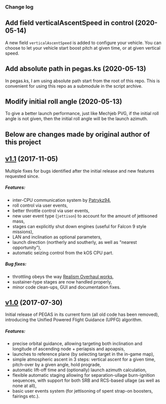 ### Change log

## Add field verticalAscentSpeed in control (2020-05-14)
A new field `verticalAscentSpeed` is added to configure your vehicle. You can choose to let your vehicle start boost pitch at given time, or at given vertical speed.

## Add absolute path in pegas.ks (2020-05-13)
In pegas.ks, I am using absolute path start from the root of this repo. This is convenient for using this repo as a submodule in the script archive.

## Modify initial roll angle (2020-05-13)
To give a better launch performance, just like Mechjeb PVG, if the initial roll angle is not given, then the initial roll angle will be the launch azimuth.

## Below are changes made by original author of this project

## [v1.1](https://github.com/Noiredd/PEGAS/releases/tag/v1.1) (2017-11-05)
Multiple fixes for bugs identified after the initial release and new features requested since.

##### Features:
* inter-CPU communication system by [Patrykz94](https://github.com/Patrykz94),
* roll control via user events,
* better throttle control via user events,
* new user event type (`jettison`) to account for the amount of jettisoned mass,
* stages can explicitly shut down engines (useful for Falcon 9 style missions),
* LAN and inclination as optional parameters,
* launch direction (northerly and southerly, as well as "nearest opportunity"),
* automatic seizing control from the kOS CPU part.

##### Bug fixes:
* throttling obeys the way [Realism Overhaul works](https://github.com/Noiredd/PEGAS/issues/12),
* sustainer-type stages are now handled properly,
* minor code clean-ups, GUI and documentation fixes.

## [v1.0](https://github.com/Noiredd/PEGAS/releases/tag/v1.0) (2017-07-30)

Initial release of PEGAS in its current form (all old code has been removed), introducing the Unified Powered Flight Guidance (UPFG) algorithm.

##### Features:
* precise orbital guidance, allowing targeting both inclination and longitude of ascending node + periapsis and apoapsis,
* launches to reference plane (by selecting target in the in-game map),
* simple atmospheric ascent in 3 steps: vertical ascent for a given time, pitch-over by a given angle, hold prograde,
* automatic lift-off time and (optionally) launch azimuth calculation,
* flexible automatic staging allowing for separation-ullage burn-ignition sequences, with support for both SRB and RCS-based ullage (as well as none at all),
* basic user events system (for jettisoning of spent strap-on boosters, fairings etc.).
